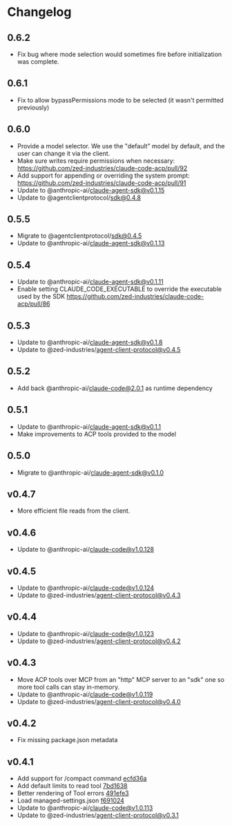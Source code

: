 # Changelog

## 0.6.2

- Fix bug where mode selection would sometimes fire before initialization was complete.

## 0.6.1

- Fix to allow bypassPermissions mode to be selected (it wasn't permitted previously)

## 0.6.0

- Provide a model selector. We use the "default" model by default, and the user can change it via the client.
- Make sure writes require permissions when necessary: https://github.com/zed-industries/claude-code-acp/pull/92
- Add support for appending or overriding the system prompt: https://github.com/zed-industries/claude-code-acp/pull/91
- Update to @anthropic-ai/claude-agent-sdk@v0.1.15
- Update to @agentclientprotocol/sdk@0.4.8

## 0.5.5

- Migrate to @agentclientprotocol/sdk@0.4.5
- Update to @anthropic-ai/claude-agent-sdk@v0.1.13

## 0.5.4

- Update to @anthropic-ai/claude-agent-sdk@v0.1.11
- Enable setting CLAUDE_CODE_EXECUTABLE to override the executable used by the SDK https://github.com/zed-industries/claude-code-acp/pull/86

## 0.5.3

- Update to @anthropic-ai/claude-agent-sdk@v0.1.8
- Update to @zed-industries/agent-client-protocol@v0.4.5

## 0.5.2

- Add back @anthropic-ai/claude-code@2.0.1 as runtime dependency

## 0.5.1

- Update to @anthropic-ai/claude-agent-sdk@v0.1.1
- Make improvements to ACP tools provided to the model

## 0.5.0

- Migrate to @anthropic-ai/claude-agent-sdk@v0.1.0

## v0.4.7

- More efficient file reads from the client.

## v0.4.6

- Update to @anthropic-ai/claude-code@v1.0.128

## v0.4.5

- Update to @anthropic-ai/claude-code@v1.0.124
- Update to @zed-industries/agent-client-protocol@v0.4.3

## v0.4.4

- Update to @anthropic-ai/claude-code@v1.0.123
- Update to @zed-industries/agent-client-protocol@v0.4.2

## v0.4.3

- Move ACP tools over MCP from an "http" MCP server to an "sdk" one so more tool calls can stay in-memory.
- Update to @anthropic-ai/claude-code@v1.0.119
- Update to @zed-industries/agent-client-protocol@v0.4.0

## v0.4.2

- Fix missing package.json metadata

## v0.4.1

- Add support for /compact command [ecfd36a](https://github.com/zed-industries/claude-code-acp/commit/ecfd36afa6c4e31f12e1daf9b8a2bdc12dda1794)
- Add default limits to read tool [7bd1638](https://github.com/zed-industries/claude-code-acp/commit/7bd163818bb959b11fd2c933eff73ad83c57abb8)
- Better rendering of Tool errors [491efe3](https://github.com/zed-industries/claude-code-acp/commit/491efe32e8547075842e448d873fc01b2ffabf3a)
- Load managed-settings.json [f691024](https://github.com/zed-industries/claude-code-acp/commit/f691024350362858e00b97248ac68e356d2331c2)
- Update to @anthropic-ai/claude-code@v1.0.113
- Update to @zed-industries/agent-client-protocol@v0.3.1

